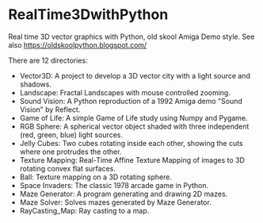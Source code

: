 # RealTime3DwithPython
Real time 3D vector graphics with Python, old skool Amiga Demo style. See also https://oldskoolpython.blogspot.com/

There are 12 directories:
* Vector3D: A project to develop a 3D vector city with a light source and shadows. 
* Landscape: Fractal Landscapes with mouse controlled zooming.
* Sound Vision: A Python reproduction of a 1992 Amiga demo "Sound Vision" by Reflect.
* Game of Life: A simple Game of Life study using Numpy and Pygame.
* RGB Sphere: A spherical vector object shaded with three independent (red, green, blue) light sources. 
* Jelly Cubes: Two cubes rotating inside each other, showing the cuts where one protrudes the other.
* Texture Mapping: Real-Time Affine Texture Mapping of images to 3D rotating convex flat surfaces.
* Ball: Texture mapping on a 3D rotating sphere.
* Space Invaders: The classic 1978 arcade game in Python.
* Maze Generator: A program generating and drawing 2D mazes.
* Maze Solver: Solves mazes generated by Maze Generator.
* RayCasting_Map: Ray casting to a map.
